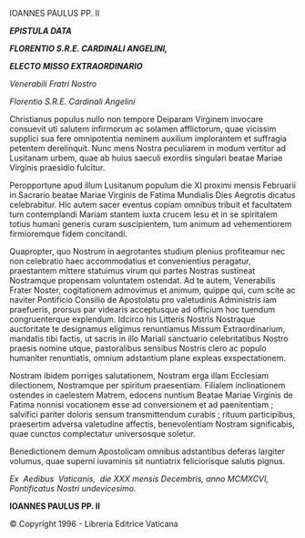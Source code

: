 IOANNES PAULUS PP. II

***EPISTULA DATA***

***FLORENTIO S.R.E. CARDINALI ANGELINI,***

***ELECTO MISSO EXTRAORDINARIO***

*Venerabili Fratri Nostro*

*Florentio S.R.E. Cardinali Angelini*

Christianus populus nullo non tempore Deiparam Virginem invocare consuevit uti salutem infirmorum ac solamen afflictorum, quae vicissim supplici sua fere omnipotentia neminem auxilium implorantem et suffragia petentem derelinquit. Nunc mens Nostra peculiarem in modum vertitur ad Lusitanam urbem, quae ab huius saeculi exordiis singulari beatae Mariae Virginis praesidio fulcitur.

Peropportune apud illum Lusitanum populum die XI proximi mensis Februarii in Sacrario beatae Mariae Virginis de Fatima Mundialis Dies Aegrotis dicatus celebrabitur. Hic autem sacer eventus copiam omnibus tribuit et facultatem tum contemplandi Mariam stantem iuxta crucem Iesu et in se spiritalem totius humani generis curam suscipientem, tum animum ad vehementiorem firmioremque fidem concitandi.

Quapropter, quo Nostrum in aegrotantes studium plenius profiteamur nec non celebratio haec accommodatius et convenientius peragatur, praestantem mittere statuimus virum qui partes Nostras sustineat Nostramque propensam voluntatem ostendat. Ad te autem, Venerabilis Frater Noster, cogitationem admovimus et animum, quippe qui, cum scite ac naviter Pontificio Consilio de Apostolatu pro valetudinis Administris iam praefueris, prorsus par videaris acceptusque ad officium hoc tuendum congruenterque explendum. Idcirco his Litteris Nostris Nostraque auctoritate te designamus eligimus renuntiamus Missum Extraordinarium, mandatis tibi factis, ut sacris in illo Mariali sanctuario celebritatibus Nostro praesis nomine utque, pastoralibus sensibus Nostris clero ac populo humaniter renuntiatis, omnium adstantium plane expleas exspectationem.

Nostram ibidem porriges salutationem, Nostram erga illam Ecclesiam dilectionem, Nostramque per spiritum praesentiam. Filialem inclinationem ostendes in caelestem Matrem, edocens nuntium Beatae Mariae Virginis de Fatima nonnisi vocationem esse ad conversionem et ad paenitentiam ; salvifici pariter doloris sensum transmittendum curabis ; rituum participibus, praesertim adversa valetudine affectis, benevolentiam Nostram significabis, quae cunctos complectatur universosque soletur.

Benedictionem demum Apostolicam omnibus adstantibus deferas largiter volumus, quae superni iuvaminis sit nuntiatrix feliciorisque salutis pignus.

*Ex  Aedibus  Vaticanis,  die XXX mensis Decembris, anno MCMXCVI, Pontificatus Nostri undevicesimo.*

**IOANNES PAULUS PP. II**

© Copyright 1996 - Libreria Editrice Vaticana